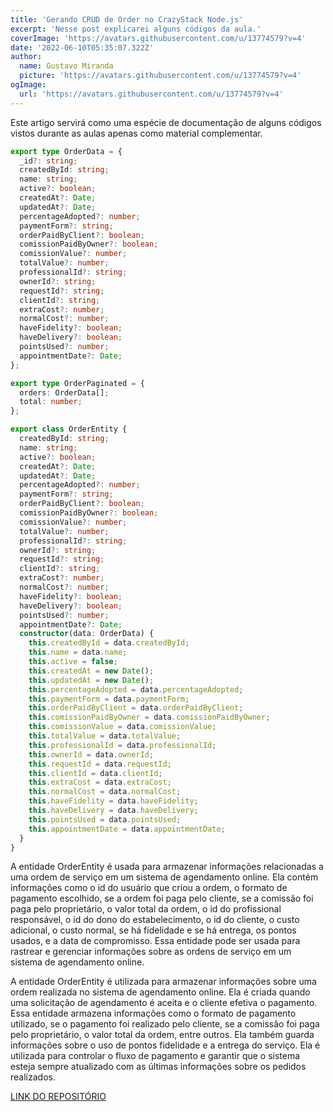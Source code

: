 ```yaml
---
title: 'Gerando CRUD de Order no CrazyStack Node.js'
excerpt: 'Nesse post explicarei alguns códigos da aula.'
coverImage: 'https://avatars.githubusercontent.com/u/13774579?v=4'
date: '2022-06-10T05:35:07.322Z'
author:
  name: Gustavo Miranda
  picture: 'https://avatars.githubusercontent.com/u/13774579?v=4'
ogImage:
  url: 'https://avatars.githubusercontent.com/u/13774579?v=4'
---
```

Este artigo servirá como uma espécie de documentação de alguns códigos vistos durante as aulas apenas como material complementar.

```typescript
export type OrderData = {
  _id?: string;
  createdById: string;
  name: string;
  active?: boolean;
  createdAt?: Date;
  updatedAt?: Date;
  percentageAdopted?: number;
  paymentForm?: string;
  orderPaidByClient?: boolean;
  comissionPaidByOwner?: boolean;
  comissionValue?: number;
  totalValue?: number;
  professionalId?: string;
  ownerId?: string;
  requestId?: string;
  clientId?: string;
  extraCost?: number;
  normalCost?: number;
  haveFidelity?: boolean;
  haveDelivery?: boolean;
  pointsUsed?: number;
  appointmentDate?: Date;
};

export type OrderPaginated = {
  orders: OrderData[];
  total: number;
};

export class OrderEntity {
  createdById: string;
  name: string;
  active?: boolean;
  createdAt?: Date;
  updatedAt?: Date;
  percentageAdopted?: number;
  paymentForm?: string;
  orderPaidByClient?: boolean;
  comissionPaidByOwner?: boolean;
  comissionValue?: number;
  totalValue?: number;
  professionalId?: string;
  ownerId?: string;
  requestId?: string;
  clientId?: string;
  extraCost?: number;
  normalCost?: number;
  haveFidelity?: boolean;
  haveDelivery?: boolean;
  pointsUsed?: number;
  appointmentDate?: Date;
  constructor(data: OrderData) {
    this.createdById = data.createdById;
    this.name = data.name;
    this.active = false;
    this.createdAt = new Date();
    this.updatedAt = new Date();
    this.percentageAdopted = data.percentageAdopted;
    this.paymentForm = data.paymentForm;
    this.orderPaidByClient = data.orderPaidByClient;
    this.comissionPaidByOwner = data.comissionPaidByOwner;
    this.comissionValue = data.comissionValue;
    this.totalValue = data.totalValue;
    this.professionalId = data.professionalId;
    this.ownerId = data.ownerId;
    this.requestId = data.requestId;
    this.clientId = data.clientId;
    this.extraCost = data.extraCost;
    this.normalCost = data.normalCost;
    this.haveFidelity = data.haveFidelity;
    this.haveDelivery = data.haveDelivery;
    this.pointsUsed = data.pointsUsed;
    this.appointmentDate = data.appointmentDate;
  }
}

``` 
A entidade OrderEntity é usada para armazenar informações relacionadas a uma ordem de serviço em um sistema de agendamento online. Ela contém informações como o id do usuário que criou a ordem, o formato de pagamento escolhido, se a ordem foi paga pelo cliente, se a comissão foi paga pelo proprietário, o valor total da ordem, o id do profissional responsável, o id do dono do estabelecimento, o id do cliente, o custo adicional, o custo normal, se há fidelidade e se há entrega, os pontos usados, e a data de compromisso. Essa entidade pode ser usada para rastrear e gerenciar informações sobre as ordens de serviço em um sistema de agendamento online.

A entidade OrderEntity é utilizada para armazenar informações sobre uma ordem realizada no sistema de agendamento online. Ela é criada quando uma solicitação de agendamento é aceita e o cliente efetiva o pagamento. Essa entidade armazena informações como o formato de pagamento utilizado, se o pagamento foi realizado pelo cliente, se a comissão foi paga pelo proprietário, o valor total da ordem, entre outros. Ela também guarda informações sobre o uso de pontos fidelidade e a entrega do serviço. Ela é utilizada para controlar o fluxo de pagamento e garantir que o sistema esteja sempre atualizado com as últimas informações sobre os pedidos realizados.


[LINK DO REPOSITÓRIO](https://github.com/gumiranda/CrazyStackNodeJs)